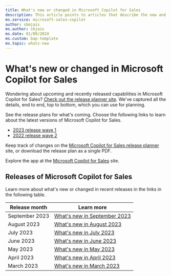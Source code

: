 ```yaml
---
title: What's new or changed in Microsoft Copilot for Sales
description: This article points to articles that describe the new and changed features in each release of Microsoft Copilot for Sales.
ms.service: microsoft-sales-copilot
author: sbmjais
ms.author: shjais
ms.date: 01/09/2024
ms.custom: bap-template 
ms.topic: whats-new 
---
```


# What's new or changed in Microsoft Copilot for Sales

Wondering about upcoming and recently released capabilities in Microsoft Copilot for Sales? [Check out the release planner site](https://releaseplans.microsoft.com/en-US/?app=Viva+Sales). We've captured all the details, end to end, top to bottom, which you can use for planning.  

See the release plans for what's coming. Choose the following links to learn about the latest versions of Microsoft Copilot for Sales.

- [2023 release wave 1](/dynamics365/release-plan/2023wave1/sales/viva-sales/planned-features)  
- [2022 release wave 2](/dynamics365-release-plan/2022wave2/sales/viva-sales/planned-features)  

Keep track of changes on the [Microsoft Copilot for Sales release planner](https://experience.dynamics.com/releaseplans/?app=sales) site, or download the release plan as a single PDF.

Explore the app at the [Microsoft Copilot for Sales](https://www.microsoft.com/ai/microsoft-sales-copilot) site.

## Releases of Microsoft Copilot for Sales

Learn more about what's new or changed in recent releases in the links in the following table.


|Release month   |Learn more  |
|---------|---------|
|September 2023 | [What's new in September 2023 ](sep-23.md)     |
|August 2023 | [What's new in August 2023 ](aug-23.md)     |
|July 2023   | [What's new in July 2023](jul-23.md)        |        
|June 2023   | [What's new in June 2023](jun-23.md)        |        
|May 2023    | [What's new in May 2023](may-23.md)         |        
|April 2023  | [What's new in April 2023](apr-23.md)       |         
|March 2023  | [What's new in March 2023](mar-23.md)       |
